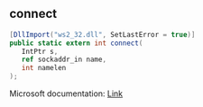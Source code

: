 ## connect

```csharp
[DllImport("ws2_32.dll", SetLastError = true)]
public static extern int connect(
   IntPtr s,
   ref sockaddr_in name,
   int namelen
);
```

Microsoft documentation: [Link](https://learn.microsoft.com/en-us/credentials/certifications/connect-cert-profile-to-learn)
